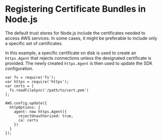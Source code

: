# Registering Certificate Bundles in Node\.js<a name="node-registering-certs"></a>

The default trust stores for Node\.js include the certificates needed to access AWS services\. In some cases, it might be preferable to include only a specific set of certificates\.

In this example, a specific certificate on disk is used to create an `https.Agent` that rejects connections unless the designated certificate is provided\. The newly created `https.Agent` is then used to update the SDK configuration\.

```
var fs = require('fs');
var https = require('https');
var certs = [
  fs.readFileSync('/path/to/cert.pem')
];
    
AWS.config.update({
  httpOptions: {
    agent: new https.Agent({
      rejectUnauthorized: true,
      ca: certs
    })
  }
});
```
